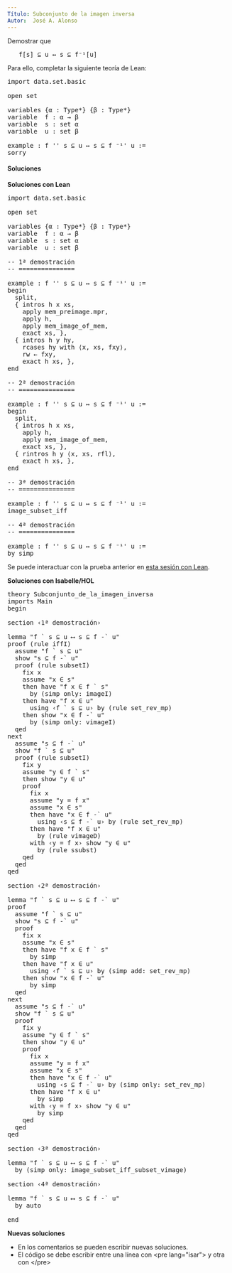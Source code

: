 ```yaml
---
Título: Subconjunto de la imagen inversa
Autor:  José A. Alonso
---
```


Demostrar que
<pre lang="text">
   f[s] ⊆ u ↔ s ⊆ f⁻¹[u]
</pre>

Para ello, completar la siguiente teoría de Lean:

<pre lang="lean">
import data.set.basic

open set

variables {α : Type*} {β : Type*}
variable  f : α → β
variable  s : set α
variable  u : set β

example : f '' s ⊆ u ↔ s ⊆ f ⁻¹' u :=
sorry
</pre>

<h4>Soluciones</h4>
<!--more-->

**Soluciones con Lean**

<pre lang="lean">
import data.set.basic

open set

variables {α : Type*} {β : Type*}
variable  f : α → β
variable  s : set α
variable  u : set β

-- 1ª demostración
-- ===============

example : f '' s ⊆ u ↔ s ⊆ f ⁻¹' u :=
begin
  split,
  { intros h x xs,
    apply mem_preimage.mpr,
    apply h,
    apply mem_image_of_mem,
    exact xs, },
  { intros h y hy,
    rcases hy with ⟨x, xs, fxy⟩,
    rw ← fxy,
    exact h xs, },
end

-- 2ª demostración
-- ===============

example : f '' s ⊆ u ↔ s ⊆ f ⁻¹' u :=
begin
  split,
  { intros h x xs,
    apply h,
    apply mem_image_of_mem,
    exact xs, },
  { rintros h y ⟨x, xs, rfl⟩,
    exact h xs, },
end

-- 3ª demostración
-- ===============

example : f '' s ⊆ u ↔ s ⊆ f ⁻¹' u :=
image_subset_iff

-- 4ª demostración
-- ===============

example : f '' s ⊆ u ↔ s ⊆ f ⁻¹' u :=
by simp
</pre>

Se puede interactuar con la prueba anterior en [esta sesión con Lean](https://bit.ly/3wZXj5l).

**Soluciones con Isabelle/HOL**

<pre lang="isar">
theory Subconjunto_de_la_imagen_inversa
imports Main
begin

section ‹1ª demostración›

lemma "f ` s ⊆ u ⟷ s ⊆ f -` u"
proof (rule iffI)
  assume "f ` s ⊆ u"
  show "s ⊆ f -` u"
  proof (rule subsetI)
    fix x
    assume "x ∈ s"
    then have "f x ∈ f ` s"
      by (simp only: imageI)
    then have "f x ∈ u"
      using ‹f ` s ⊆ u› by (rule set_rev_mp)
    then show "x ∈ f -` u"
      by (simp only: vimageI)
  qed
next
  assume "s ⊆ f -` u"
  show "f ` s ⊆ u"
  proof (rule subsetI)
    fix y
    assume "y ∈ f ` s"
    then show "y ∈ u"
    proof
      fix x
      assume "y = f x"
      assume "x ∈ s"
      then have "x ∈ f -` u"
        using ‹s ⊆ f -` u› by (rule set_rev_mp)
      then have "f x ∈ u"
        by (rule vimageD)
      with ‹y = f x› show "y ∈ u"
        by (rule ssubst)
    qed
  qed
qed

section ‹2ª demostración›

lemma "f ` s ⊆ u ⟷ s ⊆ f -` u"
proof
  assume "f ` s ⊆ u"
  show "s ⊆ f -` u"
  proof
    fix x
    assume "x ∈ s"
    then have "f x ∈ f ` s"
      by simp
    then have "f x ∈ u"
      using ‹f ` s ⊆ u› by (simp add: set_rev_mp)
    then show "x ∈ f -` u"
      by simp
  qed
next
  assume "s ⊆ f -` u"
  show "f ` s ⊆ u"
  proof
    fix y
    assume "y ∈ f ` s"
    then show "y ∈ u"
    proof
      fix x
      assume "y = f x"
      assume "x ∈ s"
      then have "x ∈ f -` u"
        using ‹s ⊆ f -` u› by (simp only: set_rev_mp)
      then have "f x ∈ u"
        by simp
      with ‹y = f x› show "y ∈ u"
        by simp
    qed
  qed
qed

section ‹3ª demostración›

lemma "f ` s ⊆ u ⟷ s ⊆ f -` u"
  by (simp only: image_subset_iff_subset_vimage)

section ‹4ª demostración›

lemma "f ` s ⊆ u ⟷ s ⊆ f -` u"
  by auto

end
</pre>

**Nuevas soluciones**
<ul>
<li>En los comentarios se pueden escribir nuevas soluciones.
<li>El código se debe escribir entre una línea con &#60;pre lang=&quot;isar&quot;&#62; y otra con &#60;/pre&#62;
</ul>

